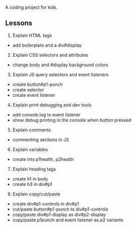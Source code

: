 A coding project for kids.

## Lessons

1. Explain HTML tags
  - add boilerplate and a div#display
2. Explain CSS selectors and attributes
  - change body and #display background colors
3. Explain JS query selectors and event listeners
  - create button#p1-punch
  - create selector
  - create event listener
4. Explain print debugging and dev tools
  - add console.log to event listener
  - show debug printing in the console when button pressed
5. Explain comments
  - commenting sections in JS
6. Explain variables
  - create ints p1health, p2health
7. Explain heading tags
  - create h1 in body
  - create h3 in div#p1
8. Explain copy/cut/paste
  - create div#p1-controls in div#p1
  - cut/paste button#p1-punch to div#p1-controls
  - copy/paste div#p1-display as div#p2-display
  - copy/paste p1punch and event listener as p2 variants

